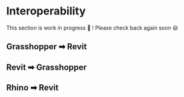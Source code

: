 # Interoperability

This section is work in progress 🚧 ! Please check back again soon 😃
## Grasshopper ➡ Revit

## Revit ➡ Grasshopper

## Rhino ➡ Revit

##  